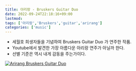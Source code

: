 ```yaml
---
title: 아리랑 - Bruskers Guitar Duo
date: 2022-09-24T22:18:16+09:00
lastmod:
tags: ['아리랑','Bruskers','guitar','arirang']
categories: ['music']
---
```


* 세월호 희생자들을 기념하여 Bruskers Guitar Duo 가 연주한 작품.
* Youtube에서 발견한 가장 아름다운 아리랑 연주가 아닐까 한다.
* 선별 기준은 역시 내게 감동을 주는가이다.

[![Arirang Bruskers Guitar Duo](http://img.youtube.com/vi/JCEQkaUBIaM/0.jpg)](http://www.youtube.com/watch?v=Ts2SOQBbTPs "Arirang Bruskers Guitar Duo")
